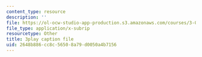 ```yaml
---
content_type: resource
description: ''
file: https://ol-ocw-studio-app-production.s3.amazonaws.com/courses/3-054-cellular-solids-structure-properties-and-applications-spring-2015/2648b886cc8c56508a79d0050a4b7156_bDnia4HJRqk.vtt
file_type: application/x-subrip
resourcetype: Other
title: 3play caption file
uid: 2648b886-cc8c-5650-8a79-d0050a4b7156
---
```

